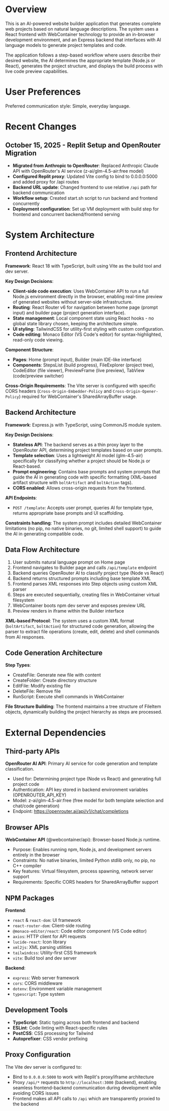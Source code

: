 # Overview

This is an AI-powered website builder application that generates complete web projects based on natural language descriptions. The system uses a React frontend with WebContainer technology to provide an in-browser development environment, and an Express backend that interfaces with AI language models to generate project templates and code.

The application follows a step-based workflow where users describe their desired website, the AI determines the appropriate template (Node.js or React), generates the project structure, and displays the build process with live code preview capabilities.

# User Preferences

Preferred communication style: Simple, everyday language.

# Recent Changes

## October 15, 2025 - Replit Setup and OpenRouter Migration
- **Migrated from Anthropic to OpenRouter**: Replaced Anthropic Claude API with OpenRouter's AI service (z-ai/glm-4.5-air:free model)
- **Configured Replit proxy**: Updated Vite config to bind to 0.0.0.0:5000 and added proxy for /api routes
- **Backend URL update**: Changed frontend to use relative `/api` path for backend communication
- **Workflow setup**: Created start.sh script to run backend and frontend concurrently
- **Deployment configuration**: Set up VM deployment with build step for frontend and concurrent backend/frontend serving

# System Architecture

## Frontend Architecture

**Framework**: React 18 with TypeScript, built using Vite as the build tool and dev server.

**Key Design Decisions**:
- **Client-side code execution**: Uses WebContainer API to run a full Node.js environment directly in the browser, enabling real-time preview of generated websites without server-side infrastructure.
- **Routing**: React Router v6 for navigation between home page (prompt input) and builder page (project generation interface).
- **State management**: Local component state using React hooks - no global state library chosen, keeping the architecture simple.
- **UI styling**: TailwindCSS for utility-first styling with custom configuration.
- **Code editing**: Monaco Editor (VS Code's editor) for syntax-highlighted, read-only code viewing.

**Component Structure**:
- **Pages**: Home (prompt input), Builder (main IDE-like interface)
- **Components**: StepsList (build progress), FileExplorer (project tree), CodeEditor (file viewer), PreviewFrame (live preview), TabView (code/preview switcher)

**Cross-Origin Requirements**: The Vite server is configured with specific CORS headers (`Cross-Origin-Embedder-Policy` and `Cross-Origin-Opener-Policy`) required for WebContainer's SharedArrayBuffer usage.

## Backend Architecture

**Framework**: Express.js with TypeScript, using CommonJS module system.

**Key Design Decisions**:
- **Stateless API**: The backend serves as a thin proxy layer to the OpenRouter API, determining project templates based on user prompts.
- **Template selection**: Uses a lightweight AI model (glm-4.5-air) specifically for classifying whether a project should be Node.js or React-based.
- **Prompt engineering**: Contains base prompts and system prompts that guide the AI in generating code with specific formatting (XML-based artifact structure with `boltArtifact` and `boltAction` tags).
- **CORS enabled**: Allows cross-origin requests from the frontend.

**API Endpoints**:
- `POST /template`: Accepts user prompt, queries AI for template type, returns appropriate base prompts and UI scaffolding.

**Constraints handling**: The system prompt includes detailed WebContainer limitations (no pip, no native binaries, no git, limited shell support) to guide the AI in generating compatible code.

## Data Flow Architecture

1. User submits natural language prompt on Home page
2. Frontend navigates to Builder page and calls `/api/template` endpoint
3. Backend queries OpenRouter AI to classify project type (Node vs React)
4. Backend returns structured prompts including base template XML
5. Frontend parses XML responses into Step objects using custom XML parser
6. Steps are executed sequentially, creating files in WebContainer virtual filesystem
7. WebContainer boots npm dev server and exposes preview URL
8. Preview renders in iframe within the Builder interface

**XML-based Protocol**: The system uses a custom XML format (`boltArtifact`, `boltAction`) for structured code generation, allowing the parser to extract file operations (create, edit, delete) and shell commands from AI responses.

## Code Generation Architecture

**Step Types**:
- CreateFile: Generate new file with content
- CreateFolder: Create directory structure
- EditFile: Modify existing file
- DeleteFile: Remove file
- RunScript: Execute shell commands in WebContainer

**File Structure Building**: The frontend maintains a tree structure of FileItem objects, dynamically building the project hierarchy as steps are processed.

# External Dependencies

## Third-party APIs

**OpenRouter AI API**: Primary AI service for code generation and template classification.
- Used for: Determining project type (Node vs React) and generating full project code
- Authentication: API key stored in backend environment variables (OPENROUTER_API_KEY)
- Model: z-ai/glm-4.5-air:free (free model for both template selection and chat/code generation)
- Endpoint: https://openrouter.ai/api/v1/chat/completions

## Browser APIs

**WebContainer API** (@webcontainer/api): Browser-based Node.js runtime.
- Purpose: Enables running npm, Node.js, and development servers entirely in the browser
- Constraints: No native binaries, limited Python stdlib only, no pip, no C++ compiler
- Key features: Virtual filesystem, process spawning, network server support
- Requirements: Specific CORS headers for SharedArrayBuffer support

## NPM Packages

**Frontend**:
- `react` & `react-dom`: UI framework
- `react-router-dom`: Client-side routing
- `@monaco-editor/react`: Code editor component (VS Code editor)
- `axios`: HTTP client for API requests
- `lucide-react`: Icon library
- `xml2js`: XML parsing utilities
- `tailwindcss`: Utility-first CSS framework
- `vite`: Build tool and dev server

**Backend**:
- `express`: Web server framework
- `cors`: CORS middleware
- `dotenv`: Environment variable management
- `typescript`: Type system

## Development Tools

- **TypeScript**: Static typing across both frontend and backend
- **ESLint**: Code linting with React-specific rules
- **PostCSS**: CSS processing for Tailwind
- **Autoprefixer**: CSS vendor prefixing

## Proxy Configuration

The Vite dev server is configured to:
- Bind to `0.0.0.0:5000` to work with Replit's proxy/iframe architecture
- Proxy `/api/*` requests to `http://localhost:3000` (backend), enabling seamless frontend-backend communication during development while avoiding CORS issues
- Frontend makes all API calls to `/api` which are transparently proxied to the backend